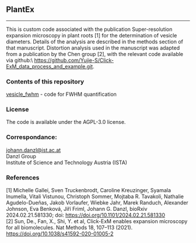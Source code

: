 ## PlantEx
---
This is custom code associated with the publication Super-resolution expansion microscopy in plant roots [1] for the determination of vesicle diameters. Details of the analysis are described in the methods section of that manuscript. Distortion analysis used in the manuscript was adapted from a publication by the Chen group [2], with the relevant code available via github:\ 
https://github.com/Yujie-S/Click-ExM_data_process_and_example.git.

### Contents of this repository
[vesicle_fwhm](vesicle_fwhm) - code for FWHM quantification

### License
The code is available under the AGPL-3.0 license.

### Correspondance:
johann.danzl@ist.ac.at\
Danzl Group\
Institute of Science and Technology Austria (ISTA)

### References
[1] Michelle Gallei, Sven Truckenbrodt, Caroline Kreuzinger, Syamala Inumella, Vitali Vistunou, Christoph Sommer, Mojtaba R. Tavakoli, Nathalie Agudelo-Dueñas, Jakob Vorlaufer, Wiebke Jahr, Marek Randuch, Alexander Johnson, Eva Benková, Jiří Friml, Johann G. Danzl, bioRxiv 2024.02.21.581330; doi: https://doi.org/10.1101/2024.02.21.581330 \
[2] Sun, De., Fan, X., Shi, Y. et al, Click-ExM enables expansion microscopy for all biomolecules. Nat Methods 18, 107–113 (2021). https://doi.org/10.1038/s41592-020-01005-2

